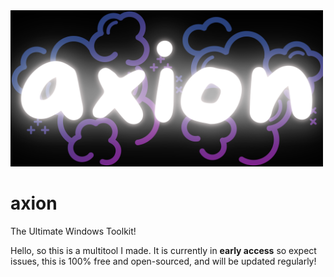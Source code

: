 <img src="axion_banner.png" width="500" />

# axion
The Ultimate Windows Toolkit!

Hello, so this is a multitool I made. It is currently in **early access** so expect issues, this is 100% free and open-sourced, and will be updated regularly!
